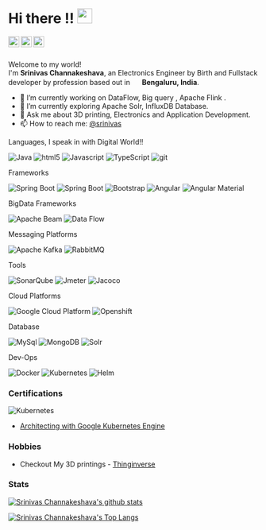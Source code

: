 <h1>Hi there  !! <img src="https://emojis.slackmojis.com/emojis/images/1471045852/843/highfive.gif?1471045852" width="30"/> </h1>


<a href="https://twitter.com/srinivasgowda_c">
  <img align="left" alt="Srinivas Channakeshava | Twitter" width="22px" src="https://raw.githubusercontent.com/peterthehan/peterthehan/master/assets/twitter.svg" />
</a>
<a href="https://linkedin.com/in/srinivas-channakeshava">
  <img align="left" alt="Srinivas Channakeshava's LinkedIN" width="22px" src="https://raw.githubusercontent.com/peterthehan/peterthehan/master/assets/linkedin.svg" />
</a>
<a href="https://github.com/srinivaschannakeshava">
  <img align="left" alt="Srinivas Channakeshava's LinkedIN" width="22px" src="https://raw.githubusercontent.com/peterthehan/peterthehan/master/assets/github.svg" />
</a>

</br>
</br>


<p>Welcome to my world! </br> 
I'm <b>Srinivas Channakeshava</b>, an Electronics Engineer by Birth and Fullstack developer by profession based out in <img src="https://cdn4.iconfinder.com/data/icons/world-flags-12/512/Untitled-2-19-256.png" width="16"/> <b>Bengaluru, India</b>. </p>

- 🔭 I’m currently working on DataFlow, Big query , Apache Flink .
- 🌱 I’m currently exploring Apache Solr, InfluxDB Database.
- 💬 Ask me about 3D printing, Electronics and Application Development.
- 📫 How to reach me: [@srinivas](https://linkedin.com/in/srinivas-channakeshava-517a3161)

Languages, I speak in with Digital World!!
<p>
<img alt="Java" src="https://img.shields.io/badge/-java-orange?style=flat-square&logo=java&logoColor=white" />
<img alt="html5" src="https://img.shields.io/badge/-HTML5-E34F26?style=flat-square&logo=html5&logoColor=white" />
<img alt="Javascript" src="https://img.shields.io/badge/-javascript-yellow?style=flat-square&logo=javascript&logoColor=white" />
<img alt="TypeScript" src="https://img.shields.io/badge/-TypeScript-007ACC?style=flat-square&logo=typescript&logoColor=white" />
<img alt="git" src="https://img.shields.io/badge/-Git-F05032?style=flat-square&logo=git&logoColor=white" />
</p>
Frameworks
<p>
<img alt="Spring Boot" src="https://img.shields.io/badge/-SpringBoot-green?style=flat-square&logo=spring&logoColor=white"/>
<img alt="Spring Boot" src="https://img.shields.io/badge/-SpringCloud-green?style=flat-square&logo=spring&logoColor=white"/>
<img alt="Bootstrap" src="https://img.shields.io/badge/-Bootstrap-563d7c?style=flat-square&logo=bootstrap&logoColor=white"/>
<img alt="Angular" src="https://img.shields.io/badge/-Angular-DD0031?style=flat-square&logo=angular&logoColor=white" />
<img alt="Angular Material" src="https://img.shields.io/badge/-AngularMaterial-3f51b5?style=flat-square&logo=angular&logoColor=white" />
</p>
BigData Frameworks
<p> 
<img alt="Apache Beam" src="https://img.shields.io/badge/-Apache_Beam-ff6d00?logo=apache_beam&style=flat-square&logoColor=white" />
<img alt="Data Flow" src="https://img.shields.io/badge/Airflow-017CEE?style=flat-square&logo=Apache%20Airflow&logoColor=white" />
</p>
Messaging Platforms
<p>
  <img alt="Apache Kafka" src="https://img.shields.io/badge/-apache_kafka-231F20?logo=apache-kafka&style=flat-square&logoColor=white" />
    <img alt="RabbitMQ" src="https://img.shields.io/badge/-rabbitmq-FF6600?logo=rabbitmq&style=flat-square&logoColor=white" />

  </p>
Tools
<p>
<img alt="SonarQube" src="https://img.shields.io/badge/-Sonarqube-4c9bd6?style=flat-square&logo=sonarqube&logoColor=white" />
<img alt="Jmeter" src="https://img.shields.io/badge/-Jmeter-maroon?style=flat-square&logo=apache-jmeter&logoColor=white" />
<img alt="Jacoco" src="https://img.shields.io/badge/-Jacoco-red?style=flat-square&logo=jacoco&logoColor=white" />
</p>
Cloud Platforms
<p>
<img alt="Google Cloud Platform" src="https://img.shields.io/badge/-Google_Cloud_Platform-1a73e8?style=flat-square&logo=google-cloud&logoColor=white" />
<img alt="Openshift" src="https://img.shields.io/badge/-Openshift-darkred?style=flat-square&logo=Red-Hat-Open-Shift&logoColor=white"/>
</p>
Database
<p>
 <img alt="MySql" src="https://img.shields.io/badge/-MySql-4479A1?style=flat-square&logo=mysql&logoColor=white"/>
 <img alt="MongoDB" src="https://img.shields.io/badge/-MongoDB-13aa52?style=flat-square&logo=mongodb&logoColor=white" />
 <img alt="Solr" src="https://img.shields.io/badge/-Solr-D9411E?style=flat-square&logo=apache-solr&logoColor=white" />
</p>
  Dev-Ops
<p>
 <img alt="Docker" src="https://img.shields.io/badge/-Docker-46a2f1?style=flat-square&logo=docker&logoColor=white" />
<img alt="Kubernetes" src="https://img.shields.io/badge/-Kubernetes-blue?style=flat-square&logo=kubernetes&logoColor=white"/> 
<img alt="Helm" src="https://img.shields.io/badge/-helm-091C84?style=flat-square&logo=helm&logoColor=white" />
</p>

### Certifications

<img alt="Kubernetes" src="https://img.shields.io/badge/-Kubernetes-blue?style=flat-square&logo=kubernetes&logoColor=white"/>

 - [Architecting with Google Kubernetes Engine](https://www.coursera.org/account/accomplishments/specialization/39AGJZXH8QKC)

### Hobbies

- Checkout My 3D printings - [Thinginverse](https://www.thingiverse.com/srini91/designs)
  
### Stats

[![Srinivas Channakeshava's github stats](https://github-readme-stats.vercel.app/api?username=srinivaschannakeshava&count_private=true&show_icons=true)]()

[![Srinivas Channakeshava's Top Langs](https://github-readme-stats.vercel.app/api/top-langs/?username=srinivaschannakeshava&langs_count=8&layout=compact)]()




